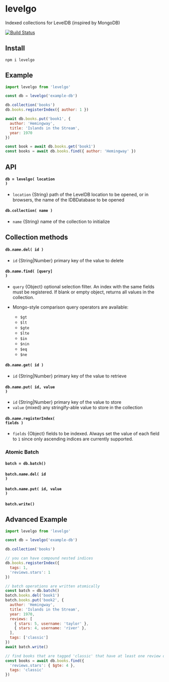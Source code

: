 # levelgo

Indexed collections for LevelDB (inspired by MongoDB)

[![Build Status](https://travis-ci.org/will123195/levelgo.svg?branch=master)](https://travis-ci.org/will123195/levelgo)

## Install

```
npm i levelgo
```

## Example

```js
import levelgo from 'levelgo'

const db = levelgo('example-db')

db.collection('books')  
db.books.registerIndex({ author: 1 })

await db.books.put('book1', { 
  author: 'Hemingway', 
  title: 'Islands in the Stream',
  year: 1970
})

const book = await db.books.get('book1')
const books = await db.books.find({ author: 'Hemingway' })
```

## API

#### <code>db = levelgo( location )</code>
- `location` {String} path of the LevelDB location to be opened, or in browsers, the name of the IDBDatabase to be opened

#### <code>db.collection( name )</code>
- `name` {String} name of the collection to initialize

## Collection methods

#### <code>db.*name*.del( id )</code>
- `id` {String|Number} primary key of the value to delete

#### <code>db.*name*.find( [query] )</code>
- `query` {Object} optional selection filter. An index with the same fields must be registered. If blank or empty object, returns all values in the collection.

- Mongo-style comparison query operators are available:
    - `$gt`
    - `$lt`
    - `$gte`
    - `$lte`
    - `$in`
    - `$nin`
    - `$eq`
    - `$ne`

#### <code>db.*name*.get( id )</code>
- `id` {String|Number} primary key of the value to retrieve

#### <code>db.*name*.put( id, value )</code>
- `id` {String|Number} primary key of the value to store
- `value` {mixed} any stringify-able value to store in the collection

#### <code>db.*name*.registerIndex( fields )</code>
- `fields` {Object} fields to be indexed. Always set the value of each field to `1` since only ascending indices are currently supported.

### Atomic Batch

#### `batch = db.batch()`
#### <code>batch.*name*.del( id )</code>
#### <code>batch.*name*.put( id, value )</code>
#### `batch.write()` 


## Advanced Example

```js
import levelgo from 'levelgo'

const db = levelgo('example-db')

db.collection('books')

// you can have compound nested indices
db.books.registerIndex({ 
  tags: 1,
  'reviews.stars': 1
})

// batch operations are written atomically
const batch = db.batch()
batch.books.del('book1')
batch.books.put('book2', { 
  author: 'Hemingway', 
  title: 'Islands in the Stream',
  year: 1970,
  reviews: [
    { stars: 5, username: 'taylor' },
    { stars: 4, username: 'river' },
  ],
  tags: ['classic']
})
await batch.write()

// find books that are tagged 'classic' that have at least one review of 4+ stars
const books = await db.books.find({ 
  'reviews.stars': { $gte: 4 },
  tags: 'classic'
})
```
